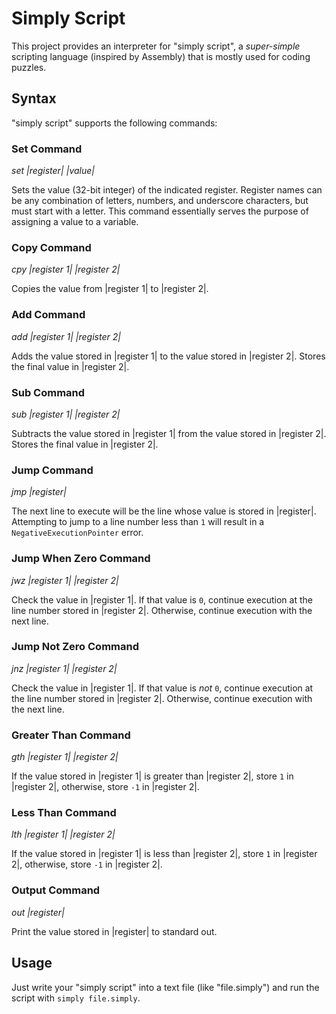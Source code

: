 # Simply Script

This project provides an interpreter for "simply script", a _super-simple_ scripting language
(inspired by Assembly) that is mostly used for coding puzzles.

## Syntax

"simply script" supports the following commands:

### Set Command

_set |register| |value|_

Sets the value (32-bit integer) of the indicated register. Register names can be any
combination of letters, numbers, and underscore characters, but must start with a letter.
This command essentially serves the purpose of assigning a value to a variable.

### Copy Command

_cpy |register 1| |register 2|_

Copies the value from |register 1| to |register 2|.

### Add Command

_add |register 1| |register 2|_

Adds the value stored in |register 1| to the value stored in |register 2|. Stores the
final value in |register 2|.

### Sub Command

_sub |register 1| |register 2|_

Subtracts the value stored in |register 1| from the value stored in |register 2|. Stores
the final value in |register 2|.

### Jump Command

_jmp |register|_

The next line to execute will be the line whose value is stored in |register|. Attempting
to jump to a line number less than `1` will result in a `NegativeExecutionPointer` error.

### Jump When Zero Command

_jwz |register 1| |register 2|_

Check the value in |register 1|. If that value is `0`, continue execution at the line 
number stored in |register 2|. Otherwise, continue execution with the next line.

### Jump Not Zero Command

_jnz |register 1| |register 2|_

Check the value in |register 1|. If that value is *not* `0`, continue execution at the 
line number stored in |register 2|. Otherwise, continue execution with the next line.

### Greater Than Command

_gth |register 1| |register 2|_

If the value stored in |register 1| is greater than |register 2|, store `1` in 
|register 2|, otherwise, store `-1` in |register 2|.

### Less Than Command

_lth |register 1| |register 2|_

If the value stored in |register 1| is less than |register 2|, store `1` in 
|register 2|, otherwise, store `-1` in |register 2|.

### Output Command

_out |register|_

Print the value stored in |register| to standard out.

## Usage

Just write your "simply script" into a text file (like "file.simply") and run the 
script with `simply file.simply`.